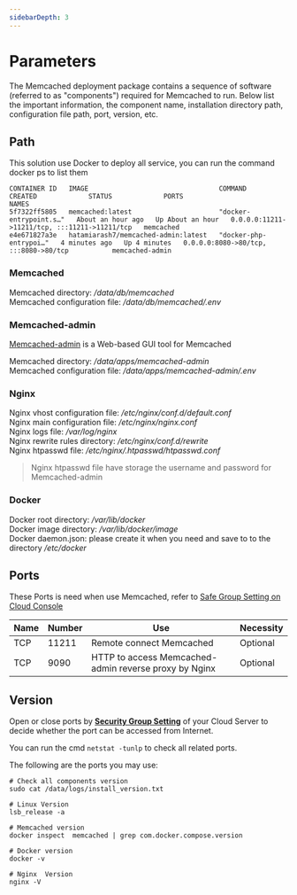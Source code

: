 ```yaml
---
sidebarDepth: 3
---
```


# Parameters

The Memcached deployment package contains a sequence of software (referred to as "components") required for Memcached to run. Below list the important information, the component name, installation directory path, configuration file path, port, version, etc.

## Path

This solution use Docker to deploy all service, you can run the command docker ps to list them

```
CONTAINER ID   IMAGE                                 COMMAND                  CREATED             STATUS             PORTS                                           NAMES
5f7322ff5805   memcached:latest                      "docker-entrypoint.s…"   About an hour ago   Up About an hour   0.0.0.0:11211->11211/tcp, :::11211->11211/tcp   memcached
e4e671827a3e   hatamiarash7/memcached-admin:latest   "docker-php-entrypoi…"   4 minutes ago   Up 4 minutes   0.0.0.0:8080->80/tcp, :::8080->80/tcp           memcached-admin
```

### Memcached

Memcached directory: */data/db/memcached*  
Memcached configuration file: */data/db/memcached/.env*  

### Memcached-admin

[Memcached-admin](https://github.com/hatamiarash7/Memcached-Admin) is a Web-based GUI tool for Memcached

Memcached directory: */data/apps/memcached-admin*  
Memcached configuration file: */data/apps/memcached-admin/.env*  

### Nginx

Nginx vhost configuration file: */etc/nginx/conf.d/default.conf*    
Nginx main configuration file: */etc/nginx/nginx.conf*   
Nginx logs file: */var/log/nginx*  
Nginx rewrite rules directory: */etc/nginx/conf.d/rewrite*  
Nginx htpasswd file: */etc/nginx/.htpasswd/htpasswd.conf* 

> Nginx htpasswd file have storage the username and password for Memcached-admin

### Docker

Docker root directory: */var/lib/docker*  
Docker image directory: */var/lib/docker/image*   
Docker daemon.json: please create it when you need and save to to the directory */etc/docker*   

## Ports

These Ports is need when use Memcached, refer to [Safe Group Setting on Cloud Console](https://support.websoft9.com/docs/faq/tech-instance.html)

| Name | Number | Use |  Necessity |
| --- | --- | --- | --- |
| TCP | 11211 | Remote connect Memcached | Optional |
| TCP | 9090 | HTTP to access Memcached-admin reverse proxy by Nginx | Optional |

## Version

Open or close ports by **[Security Group Setting](https://support.websoft9.com/docs/faq/tech-instance.html)** of your Cloud Server to decide whether the port can be accessed from Internet.  

You can run the cmd `netstat -tunlp` to check all related ports.  

The following are the ports you may use:

```shell
# Check all components version
sudo cat /data/logs/install_version.txt

# Linux Version
lsb_release -a

# Memcached version
docker inspect  memcached | grep com.docker.compose.version

# Docker version
docker -v

# Nginx  Version
nginx -V
```